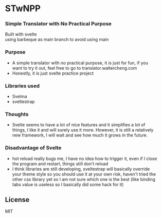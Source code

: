 # STwNPP
### Simple Translator with No Practical Purpose

Built with svelte <br/>
using barbeque as main branch to avoid using main

### Purpose
- A simple translator with no practical purpose, it is just for fun, if you want to try it out, feel free to go to translator.waltercheng.com
- Honestly, it is just svelte practice project

### Libraries used
- Svelma
- sveltestrap

### Thoughts
- Svelte seems to have a lot of nice features and it simplifies a lot of things, I like it and will surely use it more. However, it is still a relatively new framework, I will wait and see how much it grows in the future.

### Disadvantage of Svelte
- hot reload really bugs me, I have no idea how to trigger it, even if I close the program and restart, things still don't reload
- I think libraries are still developing, sveltestrap will basically override your theme style so you should use it at your own risk, haven't tried the other css library yet so I am not sure which one is the best (like binding tabs value is useless so I basically did some hack for it)

License
----
MIT